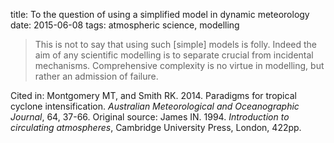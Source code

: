 title: To the question of using a simplified model in dynamic meteorology
date: 2015-06-08
tags: atmospheric science, modelling

> This is not to say that using such [simple] models is folly. Indeed the aim of any scientific modelling is to separate crucial from incidental mechanisms. Comprehensive complexity is no virtue in modelling, but rather an admission of failure.

Cited in: Montgomery MT, and Smith RK. 2014. Paradigms for tropical cyclone intensification. _Australian Meteorological and Oceanographic Journal_, 64, 37-66. Original source: James IN. 1994. _Introduction to circulating atmospheres_, Cambridge University Press, London, 422pp.
